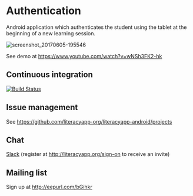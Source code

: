# Authentication

Android application which authenticates the student using the tablet at the beginning of a new learning session.

![screenshot_20170605-195546](https://cloud.githubusercontent.com/assets/15718174/26796264/206c8a6e-4a29-11e7-8f64-d49a3f8a6fa1.png)

See demo at https://www.youtube.com/watch?v=wNSh3FK2-hk

## Continuous integration
[![Build Status](https://travis-ci.org/literacyapp-org/literacyapp-android.svg)](https://travis-ci.org/literacyapp-org/literacyapp-android)

## Issue management
See https://github.com/literacyapp-org/literacyapp-android/projects

## Chat
[Slack](https://literacyapp.slack.com/messages/team-development) (register at http://literacyapp.org/sign-on to receive an invite)

## Mailing list
Sign up at http://eepurl.com/bGihkr
